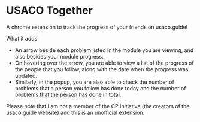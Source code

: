 # USACO Together
A chrome extension to track the progress of your friends on usaco.guide!

What it adds:
- An arrow beside each problem listed in the module you are viewing, and also besides your module progress.
- On hovering over the arrow, you are able to view a list of the progress of the people that you follow, along with the date when the progress was updated.
- Similarly, in the popup, you are also able to check the number of problems that a person you follow has done today and the number of problems that the person has done in total.

Please note that I am not a member of the CP Initiative (the creators of the usaco.guide website) and this is an unofficial extension.
